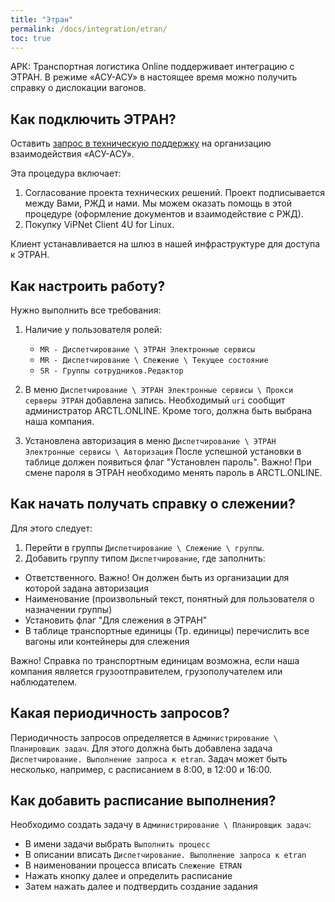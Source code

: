 ```yaml
---
title: "Этран"
permalink: /docs/integration/etran/
toc: true
---
```


АРК: Транспортная логистика Online поддерживает интеграцию с ЭТРАН.
В режиме «АСУ-АСУ» в настоящее время можно получить справку о дислокации вагонов.

## Как подключить ЭТРАН?

Оставить [запрос в техническую поддержку](https://arctl.ru/order/) на организацию взаимодействия «АСУ-АСУ».

Эта процедура включает:

1. Согласование проекта технических решений. Проект подписывается между Вами, РЖД и нами. Мы можем оказать помощь в этой процедуре (оформление документов и взаимодействие с РЖД).
2. Покупку ViPNet Client 4U for Linux.

Клиент устанавливается на шлюз в нашей инфраструктуре для доступа к ЭТРАН.

## Как настроить работу?

Нужно выполнить все требования:

1. Наличие у пользователя ролей:

    - `MR - Диспетчирование \ ЭТРАН Электронные сервисы`
    - `MR - Диспетчирование \ Слежение \ Текущее состояние`
    - `SR - Группы сотрудников.Редактор`

2. В меню `Диспетчирование \ ЭТРАН Электронные сервисы \ Прокси серверы ЭТРАН` добавлена запись.
Необходимый `uri` сообщит администратор ARCTL.ONLINE. Кроме того, должна быть выбрана наша компания.
3. Установлена авторизация в меню  `Диспетчирование \ ЭТРАН Электронные сервисы \ Авторизация`
После успешной установки в таблице должен появиться флаг "Установлен пароль".
Важно! При смене пароля в ЭТРАН необходимо менять пароль в ARCTL.ONLINE.

## Как начать получать справку о слежении?

Для этого следует:

1. Перейти в группы `Диспетчирование \ Слежение \ группы`.
2. Добавить группу типом `Диспетчирование`, где заполнить:

- Ответственного. Важно! Он должен быть из организации для которой задана авторизация
- Наименование (произвольный текст, понятный для пользователя о назначении группы)
- Установить флаг "Для слежения в ЭТРАН"
- В таблице транспортные единицы (Тр. единицы) перечислить все вагоны или контейнеры для слежения

Важно! Справка по транспортным единицам возможна, если наша компания является грузоотправителем, грузополучателем или наблюдателем.

## Какая периодичность запросов?

Периодичность запросов определяется в `Администрирование \ Планировщик задач`.
Для этого должна быть добавлена задача `Диспетчирование. Выполнение запроса к etran`.
Задач может быть несколько, например, с расписанием в 8:00, в 12:00 и 16:00.

## Как добавить расписание выполнения?

Необходимо создать задачу в `Администрирование \ Планировщик задач`:

- В имени задачи выбрать `Выполнить процесс`
- В описании вписать `Диспетчирование. Выполнение запроса к etran`
- В наименовании процесса вписать `Слежение ETRAN`
- Нажать кнопку далее и определить расписание
- Затем нажать далее и подтвердить создание задания
